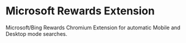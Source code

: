 # Microsoft Rewards Extension
Microsoft/Bing Rewards Chromium Extension for automatic Mobile and Desktop mode searches.

